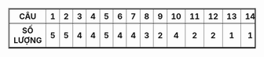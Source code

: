 <table border="2">

   <tr>
     <th><b>CÂU</b></th>
     <th>1</th>
     <th>2</th>
     <th>3</th>
     <th>4</th>
     <th>5</th>
     <th>6</th>
     <th>7</th>
     <th>8</th>
     <th>9</th>
     <th>10</th>
     <th>11</th>
     <th>12</th>
     <th>13</th>
     <th>14</th>
     <th>15</th>
   </tr>
   
   <tr>
     <th><b>SỐ LƯỢNG</b></th>
     <th>5</th>
     <th>5</th>
     <th>4</th>
     <th>4</th>
     <th>5</th>
     <th>4</th>
     <th>4</th>
     <th>3</th>
     <th>2</th>
     <th>4</th>
     <th>2</th>
     <th>2</th>
     <th>1</th>
     <th>1</th>
     <th>1</th>
   </tr>
</table>
